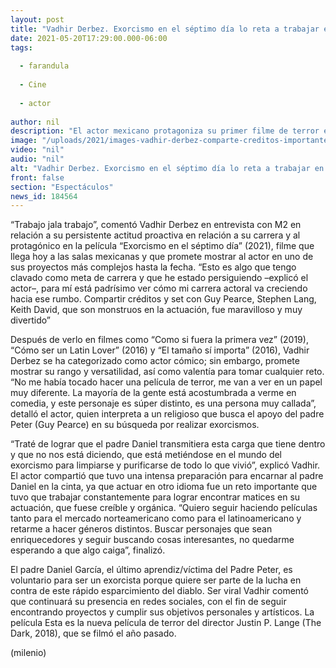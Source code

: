 ```yaml
---
layout: post
title: "Vadhir Derbez. Exorcismo en el séptimo día lo reta a trabajar en Hollywood"
date: 2021-05-20T17:29:00.000-06:00
tags:
  
  - farandula
  
  - Cine
  
  - actor
  
author: nil
description: "El actor mexicano protagoniza su primer filme de terror en Exorcismo en el séptimo día."
image: "/uploads/2021/images-vadhir-derbez-comparte-creditos-importantes.jpg"
video: "nil"
audio: "nil"
alt: "Vadhir Derbez. Exorcismo en el séptimo día lo reta a trabajar en Hollywood"
front: false
section: "Espectáculos"
news_id: 184564
---
```


“Trabajo jala trabajo”, comentó Vadhir Derbez en entrevista con M2 en relación a su persistente actitud proactiva en relación a su carrera y al protagónico en la película “Exorcismo en el séptimo día” (2021), filme que llega hoy a las salas mexicanas y que promete mostrar al actor en uno de sus proyectos más complejos hasta la fecha. “Esto es algo que tengo clavado como meta de carrera y que he estado persiguiendo –explicó el actor–, para mí está padrísimo ver cómo mi carrera actoral va creciendo hacia ese rumbo. Compartir créditos y set con Guy Pearce, Stephen Lang, Keith David, que son monstruos en la actuación, fue maravilloso y muy divertido” 

Después de verlo en filmes como “Como si fuera la primera vez” (2019), “Cómo ser un Latin Lover” (2016) y “El tamaño sí importa” (2016), Vadhir Derbez se ha categorizado como actor cómico; sin embargo, promete mostrar su rango y versatilidad, así como valentía para tomar cualquier reto. “No me había tocado hacer una película de terror, me van a ver en un papel muy diferente. La mayoría de la gente está acostumbrada a verme en comedia, y este personaje es súper distinto, es una persona muy callada”, detalló el actor, quien interpreta a un religioso que busca el apoyo del padre Peter (Guy Pearce) en su búsqueda por realizar exorcismos. 

“Traté de lograr que el padre Daniel transmitiera esta carga que tiene dentro y que no nos está diciendo, que está metiéndose en el mundo del exorcismo para limpiarse y purificarse de todo lo que vivió”, explicó Vadhir. El actor compartió que tuvo una intensa preparación para encarnar al padre Daniel en la cinta, ya que actuar en otro idioma fue un reto importante que tuvo que trabajar constantemente para lograr encontrar matices en su actuación, que fuese creíble y orgánica. “Quiero seguir haciendo películas tanto para el mercado norteamericano como para el latinoamericano y retarme a hacer géneros distintos. Buscar personajes que sean enriquecedores y seguir buscando cosas interesantes, no quedarme esperando a que algo caiga”, finalizó. 

El padre Daniel García, el último aprendiz/víctima del Padre Peter, es voluntario para ser un exorcista porque quiere ser parte de la lucha en contra de este rápido esparcimiento del diablo. Ser viral Vadhir comentó que continuará su presencia en redes sociales, con el fin de seguir encontrando proyectos y cumplir sus objetivos personales y artísticos. La película Esta es la nueva película de terror del director Justin P. Lange (The Dark, 2018), que se filmó el año pasado. 


(milenio)